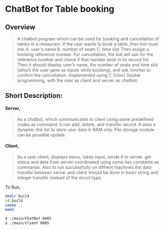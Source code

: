 # ChatBot for Table booking
## Overview

> A chatbot program which can be used for booking and cancellation of tables in a restaurant.
If the user wants to book a table, then bot must ask
  A. user's name
  B. number of seats
  C. time slot
Then assign a booking reference number.
For cancellation, the bot will ask for the reference number and check if that number exist in its record list.
Then it should display user’s name, the number of seats and time slot (which the user gave as inputs while booking),
and ask him/her to confirm the cancellation. Implemented using C (Unix) Socket programming,
with the user as client and server as chatbot.

## Short Description:

#### Server,
> As a chatbot, which communicates to client using some predefined codes as
  command. it can add, delete, and transfer record.
  It uses a dynamic link list to store user data in RAM only.
  File storage module can be possible update.

#### Client,
> As a user client, displays menu, takes input, sends it to server.
  get status and data from server coordinated using some hex constants
  as commands.
  Also to run successfully on diffrent machines the data transfer between
  server and client should be done in basic string and integer transfer
  instead of the struct type.

To Run,
  ```bash
mkdir build
cd build
cmake ..
make

$ ./main/ChatBot 6005
$ ./main/client 6005
  ```
